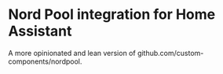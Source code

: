 # Nord Pool integration for Home Assistant
A more opinionated and lean version of github.com/custom-components/nordpool.
